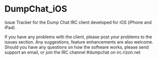DumpChat_iOS
============

Issue Tracker for the Dump Chat IRC client developed for iOS (iPhone and iPad)


If you have any problems with the client, please post your problems to the issues section.
Any suggestions, feature enhancements are also welcome. Should you have any questions on how the software works, please send support an email, or join the IRC channel #dumpchat on irc.rizon.net
